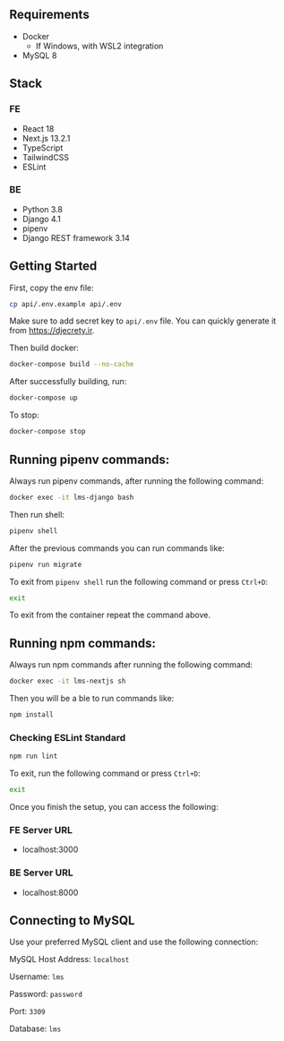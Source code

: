 ## Requirements
- Docker
  - If Windows, with WSL2 integration
- MySQL 8

## Stack
### FE
- React 18
- Next.js 13.2.1
- TypeScript 
- TailwindCSS
- ESLint

### BE
- Python 3.8
- Django 4.1
- pipenv
- Django REST framework 3.14

## Getting Started

First, copy the env file:

```bash
cp api/.env.example api/.env
```
Make sure to add secret key to `api/.env` file. You can quickly generate it from https://djecrety.ir.

Then build docker:
```bash
docker-compose build --no-cache
```
After successfully building, run:
```bash
docker-compose up
```
To stop:
```bash
docker-compose stop
```
## Running pipenv commands:
Always run pipenv commands, after running the following command:
```bash
docker exec -it lms-django bash
```
Then run shell:
```bash
pipenv shell
```
After the previous commands you can run commands like:
```bash
pipenv run migrate
```
To exit from `pipenv shell` run the following command or press `Ctrl+D`:
```bash
exit
```
To exit from the container repeat the command above.
## Running npm commands:
Always run npm commands after running the following command:
```bash
docker exec -it lms-nextjs sh
```
Then you will be a ble to run commands like:
```bash
npm install
```
### Checking ESLint Standard

```bash
npm run lint
```
To exit, run the following command or press `Ctrl+D`:
```bash
exit
```
Once you finish the setup, you can access the following:
### FE Server URL
 - localhost:3000
### BE Server URL
 - localhost:8000

## Connecting to MySQL

Use your preferred MySQL client and use the following connection:

MySQL Host Address: `localhost`

Username: `lms`

Password: `password`

Port: `3309`

Database: `lms`
